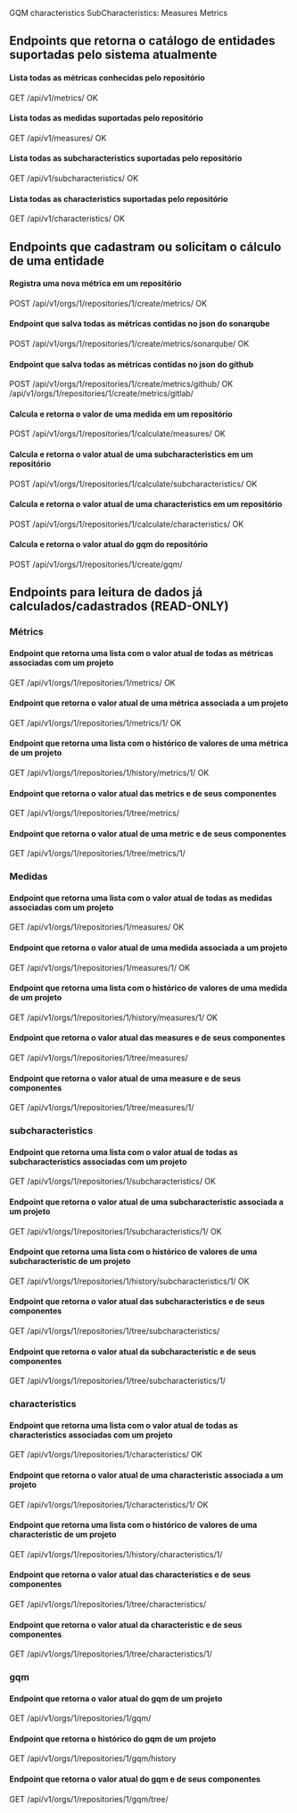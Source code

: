 GQM
characteristics
SubCharacteristics:
Measures
Metrics


## Endpoints que retorna o catálogo de entidades suportadas pelo sistema atualmente

#### Lista todas as métricas conhecidas pelo repositório
GET /api/v1/metrics/ OK

#### Lista todas as medidas suportadas pelo repositório
GET /api/v1/measures/ OK

#### Lista todas as subcharacteristics suportadas pelo repositório
GET /api/v1/subcharacteristics/ OK

#### Lista todas as characteristics suportadas pelo repositório
GET /api/v1/characteristics/ OK




## Endpoints que cadastram ou solicitam o cálculo de uma entidade

#### Registra uma nova **métrica** em um repositório
POST /api/v1/orgs/1/repositories/1/create/metrics/ OK

#### Endpoint que salva todas as métricas contidas no json do sonarqube
POST /api/v1/orgs/1/repositories/1/create/metrics/sonarqube/ OK

#### Endpoint que salva todas as métricas contidas no json do github
POST /api/v1/orgs/1/repositories/1/create/metrics/github/ OK
/api/v1/orgs/1/repositories/1/create/metrics/gitlab/

#### Calcula e retorna o valor de uma **medida** em um repositório
POST /api/v1/orgs/1/repositories/1/calculate/measures/ OK

#### Calcula e retorna o valor atual de uma **subcharacteristics** em um repositório
POST /api/v1/orgs/1/repositories/1/calculate/subcharacteristics/ OK

#### Calcula e retorna o valor atual de uma **characteristics** em um repositório
POST /api/v1/orgs/1/repositories/1/calculate/characteristics/ OK

#### Calcula e retorna o valor atual do **gqm** do repositório
POST /api/v1/orgs/1/repositories/1/create/gqm/


## Endpoints para leitura de dados já calculados/cadastrados (READ-ONLY)

### Métrics

#### Endpoint que retorna uma lista com o valor atual de todas as métricas associadas com um projeto
GET /api/v1/orgs/1/repositories/1/metrics/ OK

#### Endpoint que retorna o valor atual de uma métrica associada a um projeto
GET /api/v1/orgs/1/repositories/1/metrics/1/ OK

#### Endpoint que retorna uma lista com o histórico de valores de uma métrica de um projeto
GET /api/v1/orgs/1/repositories/1/history/metrics/1/ OK

#### Endpoint que retorna o valor atual das metrics e de seus componentes
GET /api/v1/orgs/1/repositories/1/tree/metrics/

#### Endpoint que retorna o valor atual de uma metric e de seus componentes
GET /api/v1/orgs/1/repositories/1/tree/metrics/1/


### Medidas

#### Endpoint que retorna uma lista com o valor atual de todas as medidas associadas com um projeto
GET /api/v1/orgs/1/repositories/1/measures/ OK

#### Endpoint que retorna o valor atual de uma medida associada a um projeto
GET /api/v1/orgs/1/repositories/1/measures/1/ OK

#### Endpoint que retorna uma lista com o histórico de valores de uma medida de um projeto
GET /api/v1/orgs/1/repositories/1/history/measures/1/ OK

#### Endpoint que retorna o valor atual das measures e de seus componentes
GET /api/v1/orgs/1/repositories/1/tree/measures/

#### Endpoint que retorna o valor atual de uma measure e de seus componentes
GET /api/v1/orgs/1/repositories/1/tree/measures/1/


### subcharacteristics

#### Endpoint que retorna uma lista com o valor atual de todas as subcharacteristics associadas com um projeto
GET /api/v1/orgs/1/repositories/1/subcharacteristics/ OK

#### Endpoint que retorna o valor atual de uma subcharacteristic associada a um projeto
GET /api/v1/orgs/1/repositories/1/subcharacteristics/1/ OK

#### Endpoint que retorna uma lista com o histórico de valores de uma subcharacteristic de um projeto
GET /api/v1/orgs/1/repositories/1/history/subcharacteristics/1/ OK

#### Endpoint que retorna o valor atual das subcharacteristics e de seus componentes
GET /api/v1/orgs/1/repositories/1/tree/subcharacteristics/

#### Endpoint que retorna o valor atual da subcharacteristic e de seus componentes
GET /api/v1/orgs/1/repositories/1/tree/subcharacteristics/1/


### characteristics

#### Endpoint que retorna uma lista com o valor atual de todas as characteristics associadas com um projeto
GET /api/v1/orgs/1/repositories/1/characteristics/ OK

#### Endpoint que retorna o valor atual de uma characteristic associada a um projeto
GET /api/v1/orgs/1/repositories/1/characteristics/1/ OK

#### Endpoint que retorna uma lista com o histórico de valores de uma characteristic de um projeto
GET /api/v1/orgs/1/repositories/1/history/characteristics/1/

#### Endpoint que retorna o valor atual das characteristics e de seus componentes
GET /api/v1/orgs/1/repositories/1/tree/characteristics/

#### Endpoint que retorna o valor atual da characteristic e de seus componentes
GET /api/v1/orgs/1/repositories/1/tree/characteristics/1/


### gqm

#### Endpoint que retorna o valor atual do gqm de um projeto
GET /api/v1/orgs/1/repositories/1/gqm/

#### Endpoint que retorna o histórico do gqm de um projeto
GET /api/v1/orgs/1/repositories/1/gqm/history


#### Endpoint que retorna o valor atual do gqm e de seus componentes
GET /api/v1/orgs/1/repositories/1/gqm/tree/
